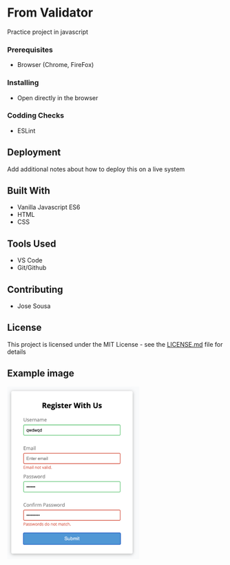 # From Validator

Practice project in javascript
### Prerequisites

* Browser (Chrome, FireFox)

### Installing

* Open directly in the browser

### Codding Checks

* ESLint
## Deployment

Add additional notes about how to deploy this on a live system

## Built With

* Vanilla Javascript  ES6
* HTML
* CSS

## Tools Used

* VS Code
* Git/Github

## Contributing

* Jose Sousa
## License

This project is licensed under the MIT License - see the [LICENSE.md](LICENSE.md) file for details

## Example image

<img src="img/simple.png" height="400">

